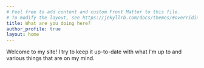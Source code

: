 ```yaml
---
# Feel free to add content and custom Front Matter to this file.
# To modify the layout, see https://jekyllrb.com/docs/themes/#overriding-theme-defaults
title: What are you doing here? 
author_profile: true
layout: home 
---
```

Welcome to my site! I try to keep it up-to-date with what I'm up to and various things that are on my mind. 

<a rel="me" href="https://neuromatch.social/@jrudoler"></a>
